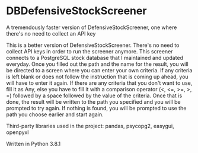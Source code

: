 # DBDefensiveStockScreener
A tremendously faster version of DefensiveStockScreener, one where there's no need to collect an API key

This is a better version of DefensiveStockScreener. There's no need to collect API keys in order to run the screener anymore.
This screener connects to a PostgreSQL stock database that I maintained and updated everyday.
Once you filled out the path and the name for the result, you will be directed to a screen where you can enter your own criteria.
If any criteria is left blank or does not follow the instruction that is coming up ahead, you will have to enter it again.
If there are any criteria that you don't want to use, fill it as Any, else you have to fill it with a comparison operator (<, <=, >=, >, =) followed by a space followed by the value of the criteria.
Once that is done, the result will be written to the path you specified and you will be prompted to try again. If nothing is found, you will be prompted to use the path you choose earlier and start again.

Third-party libraries used in the project: pandas, psycopg2, easygui, openpyxl

Written in Python 3.8.1
